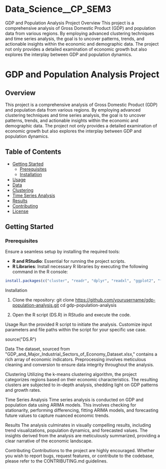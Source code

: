 # Data_Science__CP_SEM3



GDP and Population Analysis Project
Overview
This project is a comprehensive analysis of Gross Domestic Product (GDP) and population data from various regions. By employing advanced clustering techniques and time series analysis, the goal is to uncover patterns, trends, and actionable insights within the economic and demographic data. The project not only provides a detailed examination of economic growth but also explores the interplay between GDP and population dynamics.

# GDP and Population Analysis Project

## Overview

This project is a comprehensive analysis of Gross Domestic Product (GDP) and population data from various regions. By employing advanced clustering techniques and time series analysis, the goal is to uncover patterns, trends, and actionable insights within the economic and demographic data. The project not only provides a detailed examination of economic growth but also explores the interplay between GDP and population dynamics.

## Table of Contents

- [Getting Started](#getting-started)
  - [Prerequisites](#prerequisites)
  - [Installation](#installation)
- [Usage](#usage)
- [Data](#data)
- [Clustering](#clustering)
- [Time Series Analysis](#time-series-analysis)
- [Results](#results)
- [Contributing](#contributing)
- [License](#license)

## Getting Started

### Prerequisites

Ensure a seamless setup by installing the required tools:

- **R and RStudio**: Essential for running the project scripts.
- **R Libraries**: Install necessary R libraries by executing the following command in the R console:

```R
install.packages(c("cluster", "readr", "dplyr", "readxl", "ggplot2", "forecast", "tseries", "corrplot", "TSA"))
```
Installation
1. Clone the repository:
   git clone https://github.com/yourusername/gdp-population-analysis.git
   cd gdp-population-analysis
   
2. Open the R script (DS.R) in RStudio and execute the code.

 Usage
Run the provided R script to initiate the analysis. Customize input parameters and file paths within the script for your specific use case.

source("DS.R")

Data
The dataset, sourced from "GDP_and_Major_Industrial_Sectors_of_Economy_Dataset.xlsx," contains a rich array of economic indicators. Preprocessing involves meticulous cleaning and conversion to ensure data integrity throughout the analysis.

Clustering
Utilizing the k-means clustering algorithm, the project categorizes regions based on their economic characteristics. The resulting clusters are subjected to in-depth analysis, shedding light on GDP patterns and growth rates.

Time Series Analysis
Time series analysis is conducted on GDP and population data using ARIMA models. This involves checking for stationarity, performing differencing, fitting ARIMA models, and forecasting future values to capture nuanced economic trends.

Results
The analysis culminates in visually compelling results, including trend visualizations, population dynamics, and forecasted values. The insights derived from the analysis are meticulously summarized, providing a clear narrative of the economic landscape.

Contributing
Contributions to the project are highly encouraged. Whether you wish to report bugs, request features, or contribute to the codebase, please refer to the CONTRIBUTING.md guidelines.



   




